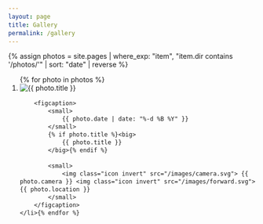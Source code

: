 ```yaml
---
layout: page
title: Gallery
permalink: /gallery
---
```


<style>
	.card {
		width: 40%;
		padding: 0;
		row-gap: 0;
		overflow: hidden;
		flex-grow: 1;
	}
	.card.big { width: 57%;}
	figcaption { padding: 1em;}
	.card img {
		height: 100%;
		object-fit: cover;
	}
</style>

{% assign photos = site.pages | where_exp: "item", "item.dir contains '/photos/'" | sort: "date" | reverse %}

<ol class="grid" id="photo-grid">{% for photo in photos %}
	<li class="card{% if photo.rating >= 4 %} big{% endif %}" onclick="window.location = '{{ photo.url }}'">
		<img src="{{ photo.thumbnail }}" alt="{{ photo.title }}">

		<figcaption>
			<small>
				{{ photo.date | date: "%-d %B %Y" }}
			</small>
			{% if photo.title %}<big>
				{{ photo.title }}
			</big>{% endif %}

			<small>
				<img class="icon invert" src="/images/camera.svg"> {{ photo.camera }} <img class="icon invert" src="/images/forward.svg"> {{ photo.location }}
			</small>
		</figcaption>
	</li>{% endfor %}
</ol>
